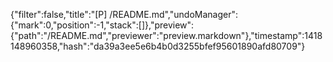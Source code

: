 {"filter":false,"title":"[P] /README.md","undoManager":{"mark":0,"position":-1,"stack":[]},"preview":{"path":"/README.md","previewer":"preview.markdown"},"timestamp":1418148960358,"hash":"da39a3ee5e6b4b0d3255bfef95601890afd80709"}